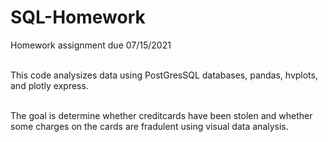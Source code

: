 # SQL-Homework
Homework assignment due 07/15/2021 </br></br>

This code analysizes data using PostGresSQL databases, pandas, hvplots, and plotly express.</br></br>

The goal is determine whether creditcards have been stolen and whether some charges on the cards are fradulent using visual data analysis.
